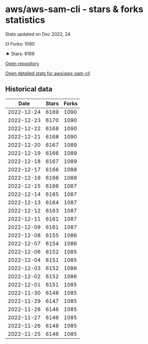 # aws/aws-sam-cli - stars & forks statistics

Stats updated on Dec 2022, 24

☋ Forks: 1090

★ Stars: 6169

[Open repository](https://github.com/aws/aws-sam-cli)

[Open detailed stats for aws/aws-sam-cli](https://reviewgithub.com/rep/aws/aws-sam-cli)

## Historical data
| Date | Stars | Forks |
|------|-------|-------|
| 2022-12-24 | 6169 | 1090 | 
| 2022-12-23 | 6170 | 1090 | 
| 2022-12-22 | 6168 | 1090 | 
| 2022-12-21 | 6168 | 1090 | 
| 2022-12-20 | 6167 | 1089 | 
| 2022-12-19 | 6166 | 1089 | 
| 2022-12-18 | 6167 | 1089 | 
| 2022-12-17 | 6166 | 1088 | 
| 2022-12-16 | 6166 | 1088 | 
| 2022-12-15 | 6166 | 1087 | 
| 2022-12-14 | 6165 | 1087 | 
| 2022-12-13 | 6164 | 1087 | 
| 2022-12-12 | 6163 | 1087 | 
| 2022-12-11 | 6161 | 1087 | 
| 2022-12-09 | 6161 | 1087 | 
| 2022-12-08 | 6155 | 1086 | 
| 2022-12-07 | 6154 | 1086 | 
| 2022-12-06 | 6152 | 1085 | 
| 2022-12-04 | 6151 | 1085 | 
| 2022-12-03 | 6152 | 1086 | 
| 2022-12-02 | 6152 | 1086 | 
| 2022-12-01 | 6151 | 1085 | 
| 2022-11-30 | 6148 | 1085 | 
| 2022-11-29 | 6147 | 1085 | 
| 2022-11-28 | 6146 | 1085 | 
| 2022-11-27 | 6146 | 1085 | 
| 2022-11-26 | 6148 | 1085 | 
| 2022-11-25 | 6146 | 1085 | 

